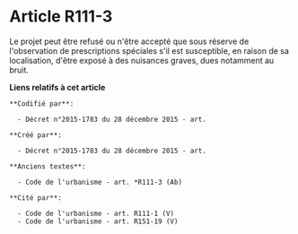 # Article R111-3

Le projet peut être refusé ou n'être accepté que sous réserve de l'observation de prescriptions spéciales s'il est
susceptible, en raison de sa localisation, d'être exposé à des nuisances graves, dues notamment au bruit.

**Liens relatifs à cet article**

	**Codifié par**:

	  - Décret n°2015-1783 du 28 décembre 2015 - art.

	**Créé par**:

	  - Décret n°2015-1783 du 28 décembre 2015 - art.

	**Anciens textes**:

	  - Code de l'urbanisme - art. *R111-3 (Ab)

	**Cité par**:

	  - Code de l'urbanisme - art. R111-1 (V)
	  - Code de l'urbanisme - art. R151-19 (V)
